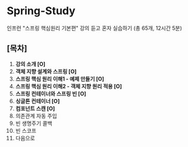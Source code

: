 # Spring-Study
인프런 "스프링 핵심원리 기본편" 강의 듣고 혼자 실습하기
(총 65개, 12시간 5분)

## [목차]
1. **강의 소개 [O]**
2. **객체 지향 설계와 스프링 [O]**
3. **스프링 핵심 원리 이해1 - 예제 만들기 [O]**
4. **스프링 핵심 원리 이해2 - 객체 지향 원리 적용 [O]**
5. **스프링 컨테이너와 스프링 빈 [O]**
6. **싱글톤 컨테이너 [O]**
7. **컴포넌트 스캔 [O]**
8. 의존관계 자동 주입
9. 빈 생명주기 콜백
10. 빈 스코프
11. 다음으로 